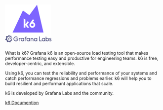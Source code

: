 # ![Grafana k6](logo.svg)

What is k6?
Grafana k6 is an open-source load testing tool that makes performance testing easy and productive for engineering teams. k6 is free, developer-centric, and extensible.

Using k6, you can test the reliability and performance of your systems and catch performance regressions and problems earlier. k6 will help you to build resilient and performant applications that scale.

k6 is developed by Grafana Labs and the community.

[k6 Documention](https://grafana.com/docs/k6/latest/)